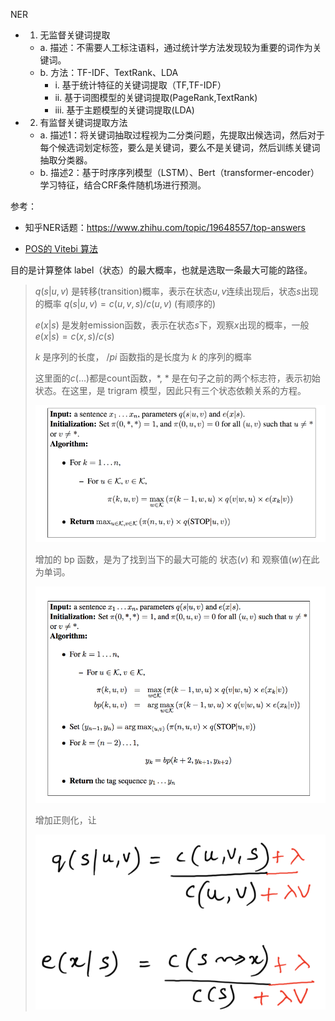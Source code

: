 NER


- 1. 无监督关键词提取
    - a. 描述：不需要人工标注语料，通过统计学方法发现较为重要的词作为关键词。
    - b. 方法：TF-IDF、TextRank、LDA
        - i. 基于统计特征的关键词提取（TF,TF-IDF）
        - ii. 基于词图模型的关键词提取(PageRank,TextRank)
        - iii. 基于主题模型的关键词提取(LDA)
- 2. 有监督关键词提取方法
    - a. 描述1：将关键词抽取过程视为二分类问题，先提取出候选词，然后对于每个候选词划定标签，要么是关键词，要么不是关键词，然后训练关键词抽取分类器。
    - b. 描述2：基于时序序列模型（LSTM）、Bert（transformer-encoder）学习特征，结合CRF条件随机场进行预测。


参考：
- 知乎NER话题：https://www.zhihu.com/topic/19648557/top-answers
  

- [POS的 Vitebi 算法](https://www.freecodecamp.org/news/a-deep-dive-into-part-of-speech-tagging-using-viterbi-algorithm-17c8de32e8bc/)

目的是计算整体 label（状态）的最大概率，也就是选取一条最大可能的路径。

> $q(s|u,v)$ 是转移(transition)概率，表示在状态$u,v$连续出现后，状态$s$出现的概率 $q(s|u,v)=c(u,v,s)/c(u,v)$ (有顺序的)
> 
> $e(x|s)$ 是发射emission函数，表示在状态$s$下，观察$x$出现的概率，一般 $e(x|s)=c(x,s) / c(s)$
> 
> $k$ 是序列的长度， $/pi$ 函数指的是长度为 $k$ 的序列的概率
> 
> 这里面的$c(...)$都是count函数，*, * 是在句子之前的两个标志符，表示初始状态。在这里，是 trigram 模型，因此只有三个状态依赖关系的方程。
>
> ![POS_vitebi_algo1.png](./POS_vitebi_algo1.png)
> 
> 增加的 bp 函数，是为了找到当下的最大可能的 状态($v$) 和 观察值($w$)在此为单词。
> 
> ![POS_vitebi_algo2.png](./POS_vitebi_algo2.png)
>
> 增加正则化，让
> 
> ![POS_vitebi_algo3.png](./POS_vitebi_algo3.png)
> 

